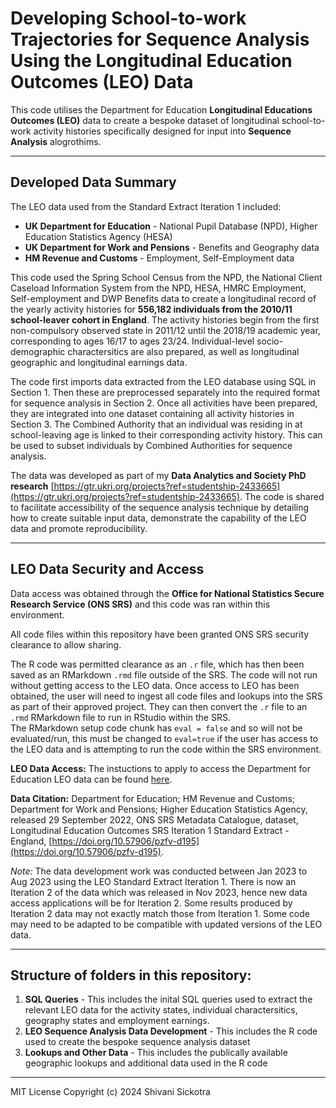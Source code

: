 # Developing School-to-work Trajectories for Sequence Analysis Using the Longitudinal Education Outcomes (LEO) Data

This code utilises the Department for Education **Longitudinal Educations Outcomes (LEO)** data to create a bespoke dataset of longitudinal school-to-work activity histories specifically designed for input into **Sequence Analysis** alogrothims.

---------------------------------------------------------------------------------
## Developed Data Summary

The LEO data used from the Standard Extract Iteration 1 included:

* **UK Department for Education** - National Pupil Database (NPD), Higher Education Statistics Agency (HESA)
* **UK Department for Work and Pensions** - Benefits and Geography data
* **HM Revenue and Customs** - Employment, Self-Employment data

This code used the Spring School Census from the NPD, the National Client Caseload Information System from the NPD, HESA, HMRC Employment, Self-employment and DWP Benefits data to create a longitudinal record of the yearly activity histories for **556,182 individuals from the 2010/11 school-leaver cohort in England**. The activity histories begin from the first non-compulsory observed state in 2011/12 until the 2018/19 academic year, corresponding to ages 16/17 to ages 23/24. Individual-level socio-demographic charactersitics are also prepared, as well as longitudinal geographic and longitudinal earnings data.

The code first imports data extracted from the LEO database using SQL in Section 1. Then these are preprocessed separately into the required format for sequence analysis in Section 2. Once all activities have been prepared, they are integrated into one dataset containing all activity histories in Section 3. The Combined Authority that an individual was residing in at school-leaving age is linked to their corresponding activity history. This can be used to subset individuals by Combined Authorities for sequence analysis.

The data was developed as part of my **Data Analytics and Society PhD research** [https://gtr.ukri.org/projects?ref=studentship-2433665](https://gtr.ukri.org/projects?ref=studentship-2433665). The code is shared to facilitate accessibility of the sequence analysis technique by detailing how to create suitable input data, demonstrate the capability of the LEO data and promote reproducibility. 


-------------------------------------------------------------------
## LEO Data Security and Access

Data access was obtained through the **Office for National Statistics Secure Research Service (ONS SRS)** and this code was ran within this environment. 

All code files within this repository have been granted ONS SRS security clearance to allow sharing. 

The R code was permitted clearance as an `.r` file, which has then been saved as an RMarkdown `.rmd` file outside of the SRS. The code will not run without getting access to the LEO data. Once access to LEO has been obtained, the user will need to ingest all code files and lookups into the SRS as part of their approved project. They can then convert the `.r` file to an `.rmd` RMarkdown file to run in RStudio within the SRS.   
The RMarkdown setup code chunk has `eval = false` and so will not be evaluated/run, this must be changed to `eval=true` if the user has access to the LEO data and is attempting to run the code within the SRS environment.

**LEO Data Access:**
The instuctions to apply to access the Department for Education LEO data can be found [here](https://www.gov.uk/guidance/apply-to-access-the-longitudinal-education-outcomes-leo-dataset).

**Data Citation:**
Department for Education; HM Revenue and Customs; Department for Work and Pensions; Higher Education Statistics Agency, released 29 September 2022, ONS SRS Metadata Catalogue, dataset, Longitudinal Education Outcomes SRS Iteration 1 Standard Extract - England, [https://doi.org/10.57906/pzfv-d195](https://doi.org/10.57906/pzfv-d195). 

*Note:* The data development work was conducted between Jan 2023 to Aug 2023 using the LEO Standard Extract Iteration 1. There is now an Iteration 2 of the data which was released in Nov 2023, hence new data access applications will be for Iteration 2. Some results produced by Iteration 2 data may not exactly match those from Iteration 1. Some code may need to be adapted to be compatible with updated versions of the LEO data. 

----------------------------------------------------------------------


## Structure of folders in this repository:

1) **SQL Queries** - This includes the inital SQL queries used to extract the relevant LEO data for the activity states, individual charactersitics, geography states and employment earnings. 
2) **LEO Sequence Analysis Data Development** - This includes the R code used to create the bespoke sequence analysis dataset
3) **Lookups and Other Data** - This includes the publically available geographic lookups and additional data used in the R code 

-------------------------------------------------------------------------

MIT License
Copyright (c) 2024 Shivani Sickotra
